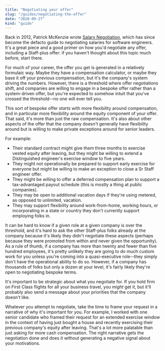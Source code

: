 ```yaml
---
title: "Negotiating your offer"
slug: "/guides/negotiating-the-offer"
date: "2020-09-27"
kind: "guide"
---
```


Back in 2012, Patrick McKenzie wrote [Salary Negotiation](https://www.kalzumeus.com/2012/01/23/salary-negotiation/), which has since become the defacto guide to negotiating salaries for software engineers. It's a great piece and a good primer on how you'd negotiate any offer, including a Staff-plus offer: if you haven't thought about this topic much before, start there.

For much of your career, the offer you get is generated in a relatively formulaic way. Maybe they have a compensation calculator, or maybe they base it off your previous compensation, but it's the company's system driving the numbers. However, there is a threshold where offer negotiations shift, and companies are willing to engage in a bespoke offer rather than a system-driven offer, but
you're expected to somehow intuit that you've crossed the threshold--no one will ever tell you.

This sort of bespoke offer _starts_ with more flexibility around compensation, and in particular more flexibility around the equity
component of your offer.
That said, it's more than just the raw compensation. It's also about other aspects of the offer that the company doesn't generally have flexibility around but is willing to make private exceptions around for senior leaders.

For example:

* Their standard contract might give them three months to exercise vested equity after leaving, but they might be willing to extend a Distinguished engineer's exercise window to five years.
* They might not operationally be prepared to support early exercise for everyone but might be willing to make an exception to close a Sr Staff engineer offer.
* They might be willing to offer a deferred compensation plan to support a tax-advantaged payout schedule (this is mostly a thing at public companies).
* They may be open to additional vacation days if they're using metered, as opposed to unlimited, vacation.
* They may support flexibility around work-from-home, working hours, or incorporating in a state or country they don't currently support employing folks in.

It can be hard to know if a given role at a given company is over the threshold, and it's hard to ask the other Staff-plus folks already at the company because it's likely they didn't negotiate these aspects (perhaps because they were promoted from within and never given the opportunity). As a rule of thumb, if a company has more than twenty and fewer than five hundred employees, it's pretty unlikely they are going to do much custom work for you unless you're coming into a quasi-executive role--they simply don't have the operational ability to do so. However, if a company has thousands of folks but only a dozen at your level, it's fairly likely they're open to negotiating bespoke terms.

It's important to be strategic about what you negotiate for. If you hold firm on First Class flights for all your business travel, you _might_ get it, but it'll probably also send a message about your priorities that the company doesn't like.

Whatever you attempt to negotiate, take the time to frame your request in a narrative of why it's important for you. For example, I worked with one senior candidate who framed their request for an extended exercise window in the context of having just bought a house and recently exercising their previous company's equity after leaving. That's a lot more palatable than just asking for more cash compensation. The right narrative gets the negotiation done and does it without generating a negative signal about your motivations.